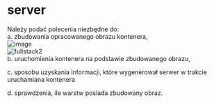 # server
Należy podać polecenia niezbędne do:</br>
a. zbudowania opracowanego obrazu kontenera,</br>
![image](https://github.com/pollubNorbert/server/assets/135065827/6465bcdb-3aa1-41a5-871b-d86f184c20ac)</br>
![fullstack2](https://github.com/pollubNorbert/server/assets/135065827/fe7569d0-b50d-4497-b717-fcb4b361f709)</br>
b. uruchomienia kontenera na podstawie zbudowanego obrazu,</br>

c. sposobu uzyskania informacji, które wygenerował serwer w trakcie uruchamiana kontenera</br>

d. sprawdzenia, ile warstw posiada zbudowany obraz.</br>
